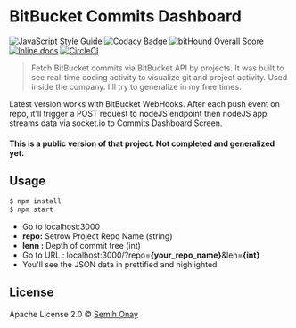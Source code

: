 # BitBucket Commits Dashboard
[![JavaScript Style Guide](https://img.shields.io/badge/code_style-standard-brightgreen.svg)](https://standardjs.com)
[![Codacy Badge](https://api.codacy.com/project/badge/Grade/d675d5c4b04c411cb1345f69eeba0722)](https://www.codacy.com?utm_source=github.com&amp;utm_medium=referral&amp;utm_content=Semyonic/fetchBitBucketCommits&amp;utm_campaign=Badge_Grade)
[![bitHound Overall Score](https://www.bithound.io/projects/badges/29c5f990-e279-11e7-8e01-5f4701a19498/score.svg)](https://www.bithound.io/github/Semyonic/fetchBitBucketCommits)
[![Inline docs](http://inch-ci.org/github/Semyonic/fetchBitBucketCommits.svg?branch=master)](http://inch-ci.org/github/Semyonic/fetchBitBucketCommits)
[![CircleCI](https://circleci.com/gh/Semyonic/fetchBitBucketCommits.svg?style=svg&circle-token=5ae38f8347a672d68540bec55a46e751aaeafdf0)](https://circleci.com/gh/Semyonic/fetchBitBucketCommits)


> Fetch BitBucket commits via BitBucket API by projects.
It was built to see real-time coding activity to visualize git and project activity. Used inside the company. I'll try to generalize in my free times.

Latest version works with BitBucket WebHooks. After each push event on repo, it'll trigger a POST request to nodeJS endpoint then nodeJS app streams data via socket.io to Commits Dashboard Screen.

#### This is a public version of that project. Not completed and generalized yet.

## Usage

```bash
$ npm install
$ npm start
```

* Go to localhost:3000
* **repo:** Setrow Project Repo Name (string)
* **lenn :** Depth of commit tree (int)
* Go to URL : localhost:3000/?repo=**{your_repo_name}**&len=**{int}**
* You'll see the JSON data in prettified and highlighted

## License

Apache License 2.0 © [Semih Onay](https://semyonic.github.io/)
